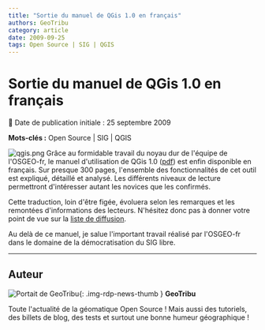 ```yaml
---
title: "Sortie du manuel de QGis 1.0 en français"
authors: GeoTribu
category: article
date: 2009-09-25
tags: Open Source | SIG | QGIS
---
```


# Sortie du manuel de QGis 1.0 en français


:calendar: Date de publication initiale : 25 septembre 2009

**Mots-clés :** Open Source | SIG | QGIS


![qgis.png](https://cdn.geotribu.fr/img/logos-icones/logiciels_librairies/qgis.png) Grâce au formidable travail du noyau dur de l'équipe de l'OSGEO-fr, le manuel d'utilisation de QGis 1.0 ([pdf](http://download.osgeo.org/qgis/doc/manual/qgis-1.0.0_user_guide_fr.pdf)) est enfin disponible en français. Sur presque 300 pages, l'ensemble des fonctionnalités de cet outil est expliqué, détaillé et analysé. Les différents niveaux de lecture permettront d'intéresser autant les novices que les confirmés.

Cette traduction, loin d'être figée, évoluera selon les remarques et les remontées d'informations des lecteurs. N'hésitez donc pas à donner votre point de vue sur la [liste de diffusion](http://lists.osgeo.org/mailman/listinfo/francophone).

Au delà de ce manuel, je salue l'important travail réalisé par l'OSGEO-fr dans le domaine de la démocratisation du SIG libre.



----

## Auteur

![Portait de GeoTribu](https://cdn.geotribu.fr/images/internal/charte/geotribu\_logo\_64x64.png){: .img-rdp-news-thumb }
**GeoTribu**

Toute l'actualité de la géomatique Open Source ! Mais aussi des tutoriels, des billets de blog, des tests et surtout une bonne humeur géographique !
